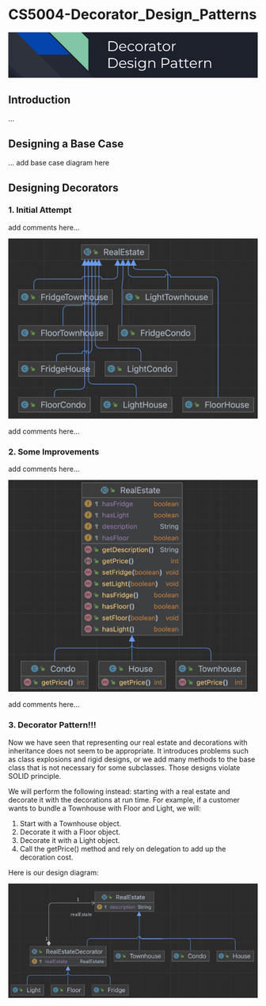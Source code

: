 # CS5004-Decorator_Design_Patterns
![img.png](src/images/Header.png)

## **Introduction**

...

## Designing a Base Case

...
add base case diagram here

## Designing Decorators

### **1. Initial Attempt**
add comments here...

![img_1.png](src/images/Initial%20Attempt.png)

add comments here...

### **2. Some Improvements**
add comments here...

![img.png](src/images/img.png)

add comments here...

### **3. Decorator Pattern!!!**
Now we have seen that representing our real estate and decorations with inheritance does not seem to be appropriate.
It introduces problems such as class explosions and rigid designs, or we add many methods to the base class that is
not necessary for some subclasses. Those designs violate SOLID principle.

We will perform the following instead: starting with a real estate and decorate it with the decorations at run time.
For example, if a customer wants to bundle a Townhouse with Floor and Light, we will:

1. Start with a Townhouse object.
2. Decorate it with a Floor object.
3. Decorate it with a Light object.
4. Call the getPrice() method and rely on delegation to add up the decoration cost.

Here is our design diagram:

![img.png](src/images/decorator.png)


